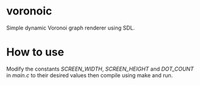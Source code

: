 voronoic
========

Simple dynamic Voronoi graph renderer using SDL.

How to use
==========
Modify the constants _SCREEN_WIDTH_, _SCREEN_HEIGHT_ and _DOT_COUNT_ in _main.c_ to their desired values
then compile using make and run.
